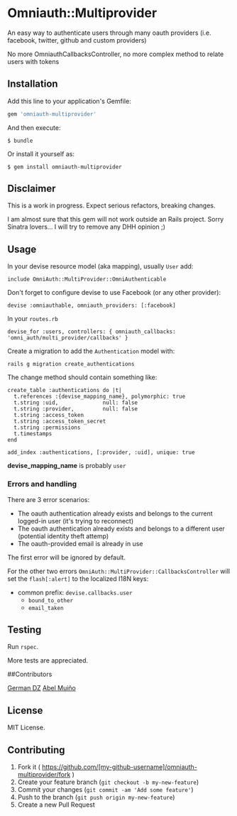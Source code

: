 # Omniauth::Multiprovider


An easy way to authenticate users through many oauth providers (i.e. facebook, twitter, github and custom providers)

No more OmniauthCallbacksController, no more complex method to relate users with tokens

## Installation

Add this line to your application's Gemfile:

```ruby
gem 'omniauth-multiprovider'
```

And then execute:

    $ bundle

Or install it yourself as:

    $ gem install omniauth-multiprovider

## Disclaimer

This is a work in progress. Expect serious refactors, breaking changes.

I am almost sure that this gem will not work outside an Rails project. Sorry Sinatra lovers... I will try to remove any DHH opinion ;)

## Usage

In your devise resource model (aka mapping), usually `User` add:

    include OmniAuth::MultiProvider::OmniAuthenticable

Don't forget to configure devise to use Facebook (or any other provider):

    devise :omniauthable, omniauth_providers: [:facebook]

In your `routes.rb`

    devise_for :users, controllers: { omniauth_callbacks: 'omni_auth/multi_provider/callbacks' }

Create a migration to add the `Authentication` model with:

    rails g migration create_authentications

The change method should contain something like:

    create_table :authentications do |t|
      t.references :{devise_mapping_name}, polymorphic: true
      t.string :uid,              null: false
      t.string :provider,         null: false
      t.string :access_token
      t.string :access_token_secret
      t.string :permissions
      t.timestamps
    end

    add_index :authentications, [:provider, :uid], unique: true

**devise_mapping_name** is probably `user`

### Errors and handling

There are 3 error scenarios:

* The oauth authentication already exists and belongs to the current logged-in user (it's trying to reconnect)
* The oauth authentication already exists and belongs to a different user (potential identity theft attemp)
* The oauth-provided email is already in use

The first error will be ignored by default.

For the other two errors `OmniAuth::MultiProvider::CallbacksController` will set the `flash[:alert]` to the localized I18N keys:

* common prefix: `devise.callbacks.user`
  * `bound_to_other`
  * `email_taken`


## Testing

Run `rspec`.

More tests are appreciated.

##Contributors

[German DZ](https://twitter.com/GermanDZ)
[Abel Muiño](https://twitter.com/amuino)

## License

MIT License.


## Contributing

1. Fork it ( https://github.com/[my-github-username]/omniauth-multiprovider/fork )
2. Create your feature branch (`git checkout -b my-new-feature`)
3. Commit your changes (`git commit -am 'Add some feature'`)
4. Push to the branch (`git push origin my-new-feature`)
5. Create a new Pull Request
